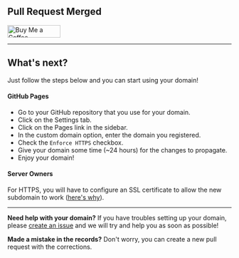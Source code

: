 ## Pull Request Merged

<a href="https://www.buymeacoffee.com/andrewstech" target="_blank"><img src="https://cdn.buymeacoffee.com/buttons/default-orange.png" alt="Buy Me a Coffee" height="28" width="119"></a> 

---

## What's next?
Just follow the steps below and you can start using your domain!

#### GitHub Pages
- Go to your GitHub repository that you use for your domain.
- Click on the Settings tab.
- Click on the Pages link in the sidebar.
- In the custom domain option, enter the domain you registered.
- Check the `Enforce HTTPS` checkbox.
- Give your domain some time (~24 hours) for the changes to propagate.
- Enjoy your domain!

#### Server Owners
For HTTPS, you will have to configure an SSL certificate to allow the new subdomain to work ([here's why](https://get.dev/#:~:text=The%20.dev%20top%2Dlevel%20domain%20is%20included%20on%20the%20HSTS%20preload%20list%2C%20making%20HTTPS%20required%20on%20all%20connections%20to%20.dev%20websites%20and%20pages%20without%20needing%20individual%20HSTS%20registration%20or%20configuration.%20Security%20is%20built%20in.)).

---

**Need help with your domain?** If you have troubles setting up your domain, please [create an issue](https://github.com/open-domains/register/issues/new/choose) and we will try and help you as soon as possible!

**Made a mistake in the records?** Don't worry, you can create a new pull request with the corrections.
